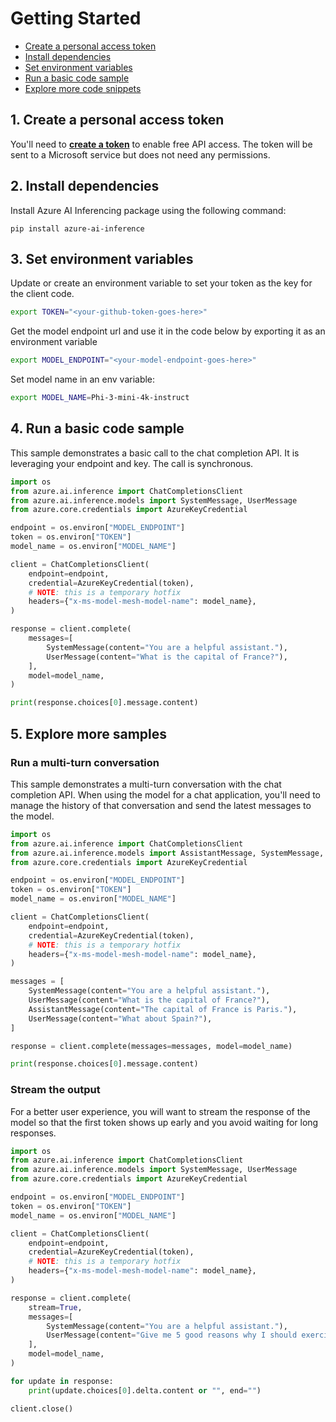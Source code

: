 

# Getting Started

- [Create a personal access token](#create-a-personal-access-token)
- [Install dependencies](#install-depedencies)
- [Set environment variables](#set-environment-variables)
- [Run a basic code sample](#run-a-basic-code-sample)
- [Explore more code snippets](#explore-more-samples)

## 1. Create a personal access token

You'll need to **[create a token](https://github.com/settings/tokens)** to enable free API access. The token will be sent to a Microsoft service but does not need any permissions.

## 2. Install dependencies

Install Azure AI Inferencing package using the following command:

```
pip install azure-ai-inference
```

## 3. Set environment variables
Update or create an environment variable to set your token as the key for the client code.

```bash
export TOKEN="<your-github-token-goes-here>"

```
Get the model endpoint url and use it in the code below by exporting it as an environment variable

```bash
export MODEL_ENDPOINT="<your-model-endpoint-goes-here>"
```

Set model name in an env variable:

```bash
export MODEL_NAME=Phi-3-mini-4k-instruct
```

## 4. Run a basic code sample

This sample demonstrates a basic call to the chat completion API.
It is leveraging your endpoint and key. The call is synchronous.


```python
import os
from azure.ai.inference import ChatCompletionsClient
from azure.ai.inference.models import SystemMessage, UserMessage
from azure.core.credentials import AzureKeyCredential

endpoint = os.environ["MODEL_ENDPOINT"]
token = os.environ["TOKEN"]
model_name = os.environ["MODEL_NAME"]

client = ChatCompletionsClient(
    endpoint=endpoint,
    credential=AzureKeyCredential(token),
    # NOTE: this is a temporary hotfix
    headers={"x-ms-model-mesh-model-name": model_name},
)

response = client.complete(
    messages=[
        SystemMessage(content="You are a helpful assistant."),
        UserMessage(content="What is the capital of France?"),
    ],
    model=model_name,
)

print(response.choices[0].message.content)
```


## 5. Explore more samples


### Run a multi-turn conversation

This sample demonstrates a multi-turn conversation with the chat completion API.
When using the model for a chat application, you'll need to manage the history
of that conversation and send the latest messages to the model.


```python
import os
from azure.ai.inference import ChatCompletionsClient
from azure.ai.inference.models import AssistantMessage, SystemMessage, UserMessage
from azure.core.credentials import AzureKeyCredential

endpoint = os.environ["MODEL_ENDPOINT"]
token = os.environ["TOKEN"]
model_name = os.environ["MODEL_NAME"]

client = ChatCompletionsClient(
    endpoint=endpoint,
    credential=AzureKeyCredential(token),
    # NOTE: this is a temporary hotfix
    headers={"x-ms-model-mesh-model-name": model_name},
)

messages = [
    SystemMessage(content="You are a helpful assistant."),
    UserMessage(content="What is the capital of France?"),
    AssistantMessage(content="The capital of France is Paris."),
    UserMessage(content="What about Spain?"),
]

response = client.complete(messages=messages, model=model_name)

print(response.choices[0].message.content)
```


### Stream the output

For a better user experience, you will want to stream the response
of the model so that the first token shows up early and you avoid waiting for long responses.


```python
import os
from azure.ai.inference import ChatCompletionsClient
from azure.ai.inference.models import SystemMessage, UserMessage
from azure.core.credentials import AzureKeyCredential

endpoint = os.environ["MODEL_ENDPOINT"]
token = os.environ["TOKEN"]
model_name = os.environ["MODEL_NAME"]

client = ChatCompletionsClient(
    endpoint=endpoint,
    credential=AzureKeyCredential(token),
    # NOTE: this is a temporary hotfix
    headers={"x-ms-model-mesh-model-name": model_name},
)

response = client.complete(
    stream=True,
    messages=[
        SystemMessage(content="You are a helpful assistant."),
        UserMessage(content="Give me 5 good reasons why I should exercise every day."),
    ],
    model=model_name,
)

for update in response:
    print(update.choices[0].delta.content or "", end="")

client.close()
```

